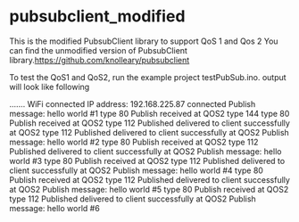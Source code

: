 # pubsubclient_modified
 
This is the modified PubsubClient library to support QoS 1 and Qos 2 
You can find the unmodified version of PubsubClient library.https://github.com/knolleary/pubsubclient

To test the QoS1 and QoS2, run the example project testPubSub.ino. output will look like following

.......
WiFi connected
IP address: 
192.168.225.87
connected
Publish message: hello world #1
 type 80
 Publish received at QOS2
 type 144
 type 80
 Publish received at QOS2
 type 112
 Published delivered to client successfully at QOS2
 type 112
 Published delivered to client successfully at QOS2
Publish message: hello world #2
 type 80
 Publish received at QOS2
 type 112
 Published delivered to client successfully at QOS2
Publish message: hello world #3
 type 80
 Publish received at QOS2
 type 112
 Published delivered to client successfully at QOS2
Publish message: hello world #4
 type 80
 Publish received at QOS2
 type 112
 Published delivered to client successfully at QOS2
Publish message: hello world #5
 type 80
 Publish received at QOS2
 type 112
 Published delivered to client successfully at QOS2
Publish message: hello world #6
